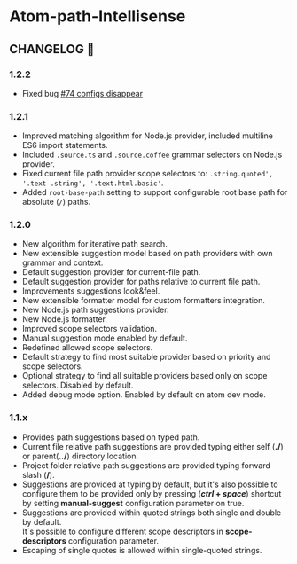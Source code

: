 # Atom-path-Intellisense
## CHANGELOG :barber:

### 1.2.2
- Fixed bug [#74 configs disappear](https://github.com/apercova/atom-path-intellisense/issues/74)  

### 1.2.1
- Improved matching algorithm for Node.js provider, included multiline ES6 import statements.
- Included `.source.ts` and `.source.coffee` grammar selectors on Node.js provider.
- Fixed current file path provider scope selectors to: `.string.quoted', '.text .string', '.text.html.basic'`.
- Added `root-base-path` setting to support configurable root base path for absolute (`/`) paths.

### 1.2.0
- New algorithm for iterative path search.
- New extensible suggestion model based on path providers with own grammar and context.
- Default suggestion provider for current-file path.
- Default suggestion provider for paths relative to current file path.
- Improvements suggestions look&feel.
- New extensible formatter model for custom formatters integration.
- New Node.js path suggestions provider.
- New Node.js formatter.
- Improved scope selectors validation.
- Manual suggestion mode enabled by default.
- Redefined allowed scope selectors.
- Default strategy to find most suitable provider based on priority and scope selectors.
- Optional strategy to find all suitable providers based only on scope selectors. Disabled by default.
- Added debug mode option. Enabled by default on atom dev mode.

### 1.1.x
- Provides path suggestions based on typed path.
- Current file relative path suggestions are provided typing either self (**./**) or parent(**../**) directory location.
- Project folder relative path suggestions are provided typing forward slash (**/**).
- Suggestions are provided at typing by default, but it's also possible to configure them to be provided only by pressing (**_ctrl_ + _space_**) shortcut by setting  **manual-suggest** configuration parameter on true.
- Suggestions are provided within quoted strings both single and double by default.  
It´s possible to configure different scope descriptors in **scope-descriptors** configuration parameter.  
- Escaping of single quotes is allowed within single-quoted strings.
